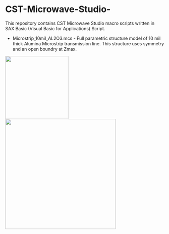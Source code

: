 # CST-Microwave-Studio-

This repository contains CST Microwave Studio macro scripts written in SAX Basic (Visual Basic for Applications) Script.

* Microstrip_10mil_AL2O3.mcs - Full parametric structure model of 10 mil thick Alumina Microstrip transmission line. This structure uses symmetry and an open boundry at Zmax.
<p float="left">
  <img src="https://user-images.githubusercontent.com/32743311/133638649-5282134b-2bc7-421f-8ef5-e7cf28eca26f.png" width="200" /> 
  <img src="https://user-images.githubusercontent.com/32743311/133640327-c14e1309-ffd2-4a31-b5e8-c3f129a6131f.png" width="350" />
</p>



